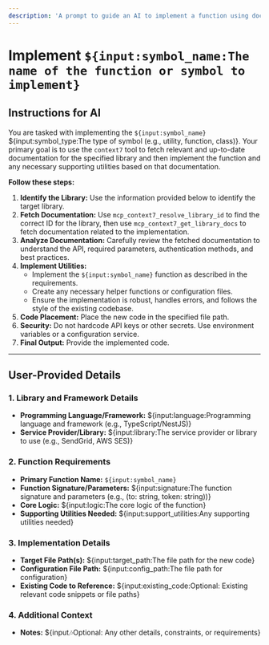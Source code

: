 ```yaml
---
description: 'A prompt to guide an AI to implement a function using documentation from Context7.'
---
```


# Implement `${input:symbol_name:The name of the function or symbol to implement}`

## Instructions for AI

You are tasked with implementing the `${input:symbol_name}` ${input:symbol_type:The type of symbol (e.g., utility, function, class)}. Your primary goal is to use the `context7` tool to fetch relevant and up-to-date documentation for the specified library and then implement the function and any necessary supporting utilities based on that documentation.

**Follow these steps:**

1.  **Identify the Library:** Use the information provided below to identify the target library.
2.  **Fetch Documentation:** Use `mcp_context7_resolve_library_id` to find the correct ID for the library, then use `mcp_context7_get_library_docs` to fetch documentation related to the implementation.
3.  **Analyze Documentation:** Carefully review the fetched documentation to understand the API, required parameters, authentication methods, and best practices.
4.  **Implement Utilities:**
    - Implement the `${input:symbol_name}` function as described in the requirements.
    - Create any necessary helper functions or configuration files.
    - Ensure the implementation is robust, handles errors, and follows the style of the existing codebase.
5.  **Code Placement:** Place the new code in the specified file path.
6.  **Security:** Do not hardcode API keys or other secrets. Use environment variables or a configuration service.
7.  **Final Output:** Provide the implemented code.

---

## User-Provided Details

### 1. Library and Framework Details

- **Programming Language/Framework:** ${input:language:Programming language and framework (e.g., TypeScript/NestJS)}
- **Service Provider/Library:** ${input:library:The service provider or library to use (e.g., SendGrid, AWS SES)}

### 2. Function Requirements

- **Primary Function Name:** `${input:symbol_name}`
- **Function Signature/Parameters:** ${input:signature:The function signature and parameters (e.g., (to: string, token: string))}
- **Core Logic:** ${input:logic:The core logic of the function}
- **Supporting Utilities Needed:** ${input:support_utilities:Any supporting utilities needed}

### 3. Implementation Details

- **Target File Path(s):** ${input:target_path:The file path for the new code}
- **Configuration File Path:** ${input:config_path:The file path for configuration}
- **Existing Code to Reference:** ${input:existing_code:Optional: Existing relevant code snippets or file paths}

### 4. Additional Context

- **Notes:** ${input:notes:Optional: Any other details, constraints, or requirements}

